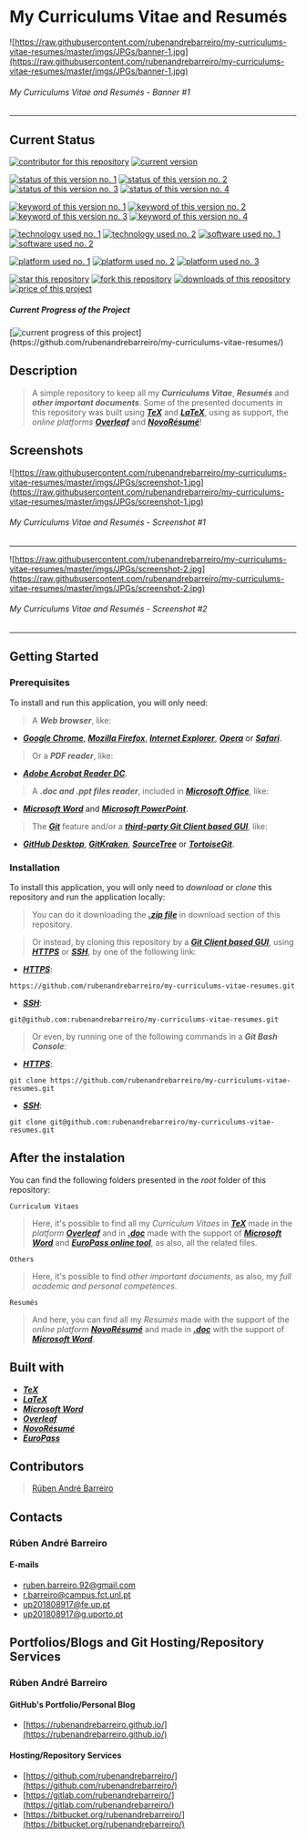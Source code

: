 # My Curriculums Vitae and Resumés

![https://raw.githubusercontent.com/rubenandrebarreiro/my-curriculums-vitae-resumes/master/imgs/JPGs/banner-1.jpg](https://raw.githubusercontent.com/rubenandrebarreiro/my-curriculums-vitae-resumes/master/imgs/JPGs/banner-1.jpg)
######  My Curriculums Vitae and Resumés - Banner #1

***


## Current Status
[![contributor for this repository](https://img.shields.io/badge/contributor-rubenandrebarreiro-blue.svg)](https://github.com/rubenandrebarreiro/) [![current version](https://img.shields.io/badge/version-1.0-magenta.svg)](https://github.com/rubenandrebarreiro/my-curriculums-vitae-resumes/)

[![status of this version no. 1](https://img.shields.io/badge/status-completed-orange.svg)](https://github.com/rubenandrebarreiro/my-curriculums-vitae-resumes/)
[![status of this version no. 2](https://img.shields.io/badge/status-final-orange.svg)](https://github.com/rubenandrebarreiro/my-curriculums-vitae-resumes/)
[![status of this version no. 3](https://img.shields.io/badge/status-stable-orange.svg)](https://github.com/rubenandrebarreiro/my-curriculums-vitae-resumes/)
[![status of this version no. 4](https://img.shields.io/badge/status-documented-orange.svg)](https://github.com/rubenandrebarreiro/my-curriculums-vitae-resumes/)

[![keyword of this version no. 1](https://img.shields.io/badge/keyword-curriculum-brown.svg)](https://github.com/rubenandrebarreiro/my-curriculums-vitae-resumes/)
[![keyword of this version no. 2](https://img.shields.io/badge/keyword-vitae-brown.svg)](https://github.com/rubenandrebarreiro/my-curriculums-vitae-resumes/)
[![keyword of this version no. 3](https://img.shields.io/badge/keyword-resumes-brown.svg)](https://github.com/rubenandrebarreiro/my-curriculums-vitae-resumes/)
[![keyword of this version no. 4](https://img.shields.io/badge/keyword-docs-brown.svg)](https://github.com/rubenandrebarreiro/my-curriculums-vitae-resumes/)

[![technology used no. 1](https://img.shields.io/badge/built&nbsp;with-tex-red.svg)](https://en.wikipedia.org/wiki/TeX)
[![technology used no. 2](https://img.shields.io/badge/built&nbsp;with-latex-red.svg)](https://www.latex-project.org/)
[![software used no. 1](https://img.shields.io/badge/software-microsoft&nbsp;word-gold.svg)](https://products.office.com/word)
[![software used no. 2](https://img.shields.io/badge/software-microsoft&nbsp;powerpoint-gold.svg)](https://products.office.com/powerpoint)

[![platform used no. 1](https://img.shields.io/badge/platform-overleaf-cyan.svg)](https://www.overleaf.com/) 
[![platform used no. 2](https://img.shields.io/badge/platform-novo&nbsp;résumé-cyan.svg)](https://www.novoresume.com/)
[![platform used no. 3](https://img.shields.io/badge/platform-europass-cyan.svg)](https://europass.cedefop.europa.eu/)

[![star this repository](http://githubbadges.com/star.svg?user=rubenandrebarreiro&repo=my-curriculums-vitae-resumes&style=flat)](https://github.com/rubenandrebarreiro/my-curriculums-vitae-resumes/stargazers)
[![fork this repository](http://githubbadges.com/fork.svg?user=rubenandrebarreiro&repo=my-curriculums-vitae-resumes&style=flat)](https://github.com/rubenandrebarreiro/my-curriculums-vitae-resumes/fork)
[![downloads of this repository](https://img.shields.io/github/downloads/rubenandrebarreiro/my-curriculums-vitae-resumes/total.svg)](https://github.com/rubenandrebarreiro/my-curriculums-vitae-resumes/archive/master.zip)
[![price of this project](https://img.shields.io/badge/price-not&nbsp;applicable-success.svg)](https://github.com/rubenandrebarreiro/my-curriculums-vitae-resumes/archive/master.zip)

##### Current Progress of the Project

[![current progress of this project](http://progressed.io/bar/100?title=&nbsp;completed&nbsp;)](https://github.com/rubenandrebarreiro/my-curriculums-vitae-resumes/) 


## Description
> A simple repository to keep all my **_Curriculums Vitae_**, **_Resumés_** and **_other important documents_**. Some of the presented documents in this repository was built using [**_TeX_**](https://en.wikipedia.org/wiki/TeX) and [**_LaTeX_**](https://en.wikipedia.org/wiki/LaTeX), using as support, the _online platforms_ [**_Overleaf_**](https://www.overleaf.com/) and [**_NovoRésumé_**](https://www.novoresume.com/)!

## Screenshots

![https://raw.githubusercontent.com/rubenandrebarreiro/my-curriculums-vitae-resumes/master/imgs/JPGs/screenshot-1.jpg](https://raw.githubusercontent.com/rubenandrebarreiro/my-curriculums-vitae-resumes/master/imgs/JPGs/screenshot-1.jpg)
######  My Curriculums Vitae and Resumés - Screenshot #1

***

![https://raw.githubusercontent.com/rubenandrebarreiro/my-curriculums-vitae-resumes/master/imgs/JPGs/screenshot-2.jpg](https://raw.githubusercontent.com/rubenandrebarreiro/my-curriculums-vitae-resumes/master/imgs/JPGs/screenshot-2.jpg)
######  My Curriculums Vitae and Resumés - Screenshot #2

***


## Getting Started

### Prerequisites
To install and run this application, you will only need:
> A **_Web browser_**, like:
* [**_Google Chrome_**](https://www.google.com/chrome/), [**_Mozilla Firefox_**](https://www.mozilla.org/), [**_Internet Explorer_**](https://www.microsoft.com/download/internet-explorer.aspx), [**_Opera_**](https://www.opera.com/) or [**_Safari_**](https://www.apple.com/safari/).
> Or a **_PDF reader_**, like:
* [**_Adobe Acrobat Reader DC_**](https://get.adobe.com/reader/).
> A **_.doc and .ppt files reader_**, included in [**_Microsoft Office_**](https://www.office.com/), like:
* [**_Microsoft Word_**](https://products.office.com/word) and [**_Microsoft PowerPoint_**](https://products.office.com/powerpoint).
> The [**_Git_**](https://git-scm.com/) feature and/or a [**_third-party Git Client based GUI_**](https://git-scm.com/downloads/guis/), like:
* [**_GitHub Desktop_**](https://desktop.github.com/), [**_GitKraken_**](https://www.gitkraken.com/), [**_SourceTree_**](https://www.sourcetreeapp.com/) or [**_TortoiseGit_**](https://tortoisegit.org/).

### Installation
To install this application, you will only need to _download_ or _clone_ this repository and run the application locally:

> You can do it downloading the [**_.zip file_**](https://github.com/rubenandrebarreiro/my-curriculums-vitae-resumes/archive/master.zip) in download section of this repository.

> Or instead, by cloning this repository by a [**_Git Client based GUI_**](https://git-scm.com/downloads/guis), using [**_HTTPS_**](https://en.wikipedia.org/wiki/HTTPS) or [**_SSH_**](https://en.wikipedia.org/wiki/SSH_File_Transfer_Protocol), by one of the following link:
* [**_HTTPS_**](https://en.wikipedia.org/wiki/HTTPS):
```
https://github.com/rubenandrebarreiro/my-curriculums-vitae-resumes.git
```
* [**_SSH_**](https://en.wikipedia.org/wiki/SSH_File_Transfer_Protocol):
```
git@github.com:rubenandrebarreiro/my-curriculums-vitae-resumes.git
```

> Or even, by running one of the following commands in a **_Git Bash Console_**:
* [**_HTTPS_**](https://en.wikipedia.org/wiki/HTTPS):
```
git clone https://github.com/rubenandrebarreiro/my-curriculums-vitae-resumes.git
```
* [**_SSH_**](https://en.wikipedia.org/wiki/SSH_File_Transfer_Protocol):
```
git clone git@github.com:rubenandrebarreiro/my-curriculums-vitae-resumes.git
```

## After the instalation
You can find the following folders presented in the _root_ folder of this repository:
```
Curriculum Vitaes
```
> Here, it's possible to find all my _Curriculum Vitaes_ in [**_TeX_**](https://en.wikipedia.org/wiki/TeX) made in the _platform_ [**_Overleaf_**](https://www.overleaf.com/) and in [**_.doc_**](https://products.office.com/word) made with the support of [**_Microsoft Word_**](https://products.office.com/word) and [**_EuroPass online tool_**](https://europass.cedefop.europa.eu/), as also, all the related files. 
```
Others
```
> Here, it's possible to find _other important documents_, as also, my _full academic and personal competences_.

```
Resumés
```
> And here, you can find all my _Resumés_ made with the support of the _online platform_ [**_NovoRésumé_**](https://novoresume.com/) and made in [**_.doc_**](https://products.office.com/word) with the support of [**_Microsoft Word_**](https://products.office.com/word).


## Built with
* [**_TeX_**](https://en.wikipedia.org/wiki/TeX)
* [**_LaTeX_**](https://en.wikipedia.org/wiki/LaTeX)
* [**_Microsoft Word_**](https://products.office.com/word)
* [**_Overleaf_**](https://www.overleaf.com/)
* [**_NovoRésumé_**](https://novoresume.com/)
* [**_EuroPass_**](https://europass.cedefop.europa.eu/)

## Contributors

> [Rúben André Barreiro](https://github.com/rubenandrebarreiro/)

## Contacts

### Rúben André Barreiro
#### E-mails
* [ruben.barreiro.92@gmail.com](mailto:ruben.barreiro.92@gmail.com)
* [r.barreiro@campus.fct.unl.pt](mailto:r.barreiro@campus.fct.unl.pt)
* [up201808917@fe.up.pt](mailto:up201808917@fe.up.pt)
* [up201808917@g.uporto.pt](mailto:up201808917@g.uporto.pt)

## Portfolios/Blogs and Git Hosting/Repository Services

### Rúben André Barreiro
#### GitHub's Portfolio/Personal Blog
* [https://rubenandrebarreiro.github.io/](https://rubenandrebarreiro.github.io/)

#### Hosting/Repository Services
* [https://github.com/rubenandrebarreiro/](https://github.com/rubenandrebarreiro/)
* [https://gitlab.com/rubenandrebarreiro/](https://gitlab.com/rubenandrebarreiro/)
* [https://bitbucket.org/rubenandrebarreiro/](https://bitbucket.org/rubenandrebarreiro/)
